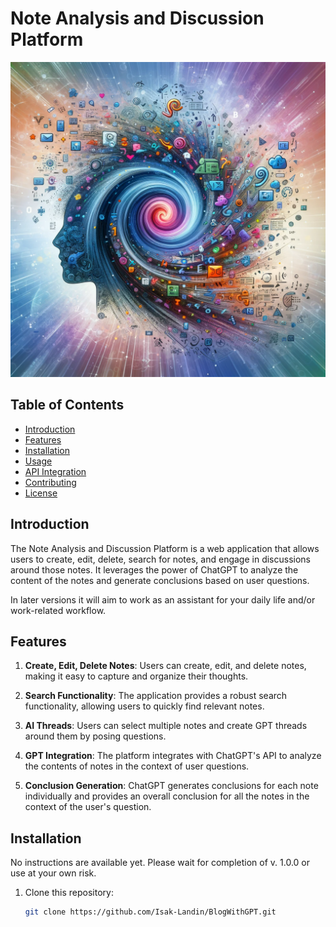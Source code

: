# Note Analysis and Discussion Platform

![Project Logo](https://github.com/Isak-Landin/BlogWithGPT/blob/main/logo.png)

## Table of Contents

- [Introduction](#introduction)
- [Features](#features)
- [Installation](#installation)
- [Usage](#usage)
- [API Integration](#api-integration)
- [Contributing](#contributing)
- [License](#license)

## Introduction

The Note Analysis and Discussion Platform is a web application that allows users to create, edit, delete, search for notes, and engage in discussions around those notes. It leverages the power of ChatGPT to analyze the content of the notes and generate conclusions based on user questions.

In later versions it will aim to work as an assistant for your daily life and/or work-related workflow.

## Features

1. **Create, Edit, Delete Notes**: Users can create, edit, and delete notes, making it easy to capture and organize their thoughts.

2. **Search Functionality**: The application provides a robust search functionality, allowing users to quickly find relevant notes.

3. **AI Threads**: Users can select multiple notes and create GPT threads around them by posing questions.

4. **GPT Integration**: The platform integrates with ChatGPT's API to analyze the contents of notes in the context of user questions.

5. **Conclusion Generation**: ChatGPT generates conclusions for each note individually and provides an overall conclusion for all the notes in the context of the user's question.

## Installation

No instructions are available yet. Please wait for completion of v. 1.0.0 or use at your own risk.

1. Clone this repository:
   ```bash
   git clone https://github.com/Isak-Landin/BlogWithGPT.git
